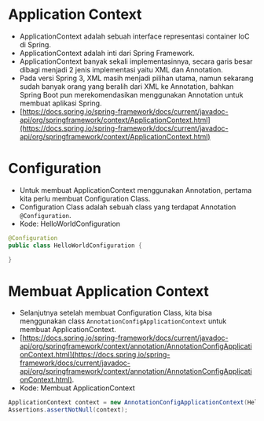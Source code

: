 # Application Context
- ApplicationContext adalah sebuah interface representasi container IoC di Spring.
- ApplicationContext adalah inti dari Spring Framework.
- ApplicationContext banyak sekali implementasinnya, secara garis besar dibagi menjadi 2 jenis implementasi yaitu XML dan Annotation.
- Pada versi Spring 3, XML masih menjadi pilihan utama, namun sekarang sudah banyak orang yang beralih dari XML ke Annotation, bahkan Spring Boot pun merekomendasikan menggunakan Annotation untuk membuat aplikasi Spring.
- [https://docs.spring.io/spring-framework/docs/current/javadoc-api/org/springframework/context/ApplicationContext.html](https://docs.spring.io/spring-framework/docs/current/javadoc-api/org/springframework/context/ApplicationContext.html)

# Configuration
- Untuk membuat ApplicationContext menggunakan Annotation, pertama kita perlu membuat Configuration Class.
- Configuration Class adalah sebuah class yang terdapat Annotation ``` @Configuration ```.
- Kode: HelloWorldConfiguration
```java
@Configuration
public class HelloWorldConfiguration {

}
```

# Membuat Application Context
- Selanjutnya setelah membuat Configuration Class, kita bisa menggunakan class ``` AnnotationConfigApplicationContext ``` untuk membuat ApplicationContext.
- [https://docs.spring.io/spring-framework/docs/current/javadoc-api/org/springframework/context/annotation/AnnotationConfigApplicationContext.html](https://docs.spring.io/spring-framework/docs/current/javadoc-api/org/springframework/context/annotation/AnnotationConfigApplicationContext.html).
- Kode: Membuat ApplicationContext

```java
ApplicationContext context = new AnnotationConfigApplicationContext(HelloWorldConfiguration.class);
Assertions.assertNotNull(context);
```